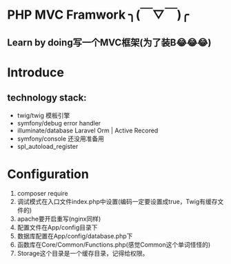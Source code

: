 # PHP MVC Framwork ╮(￣▽￣)╭
## Learn by doing写一个MVC框架(为了装B😂😂😂)

# Introduce
## technology stack:
 - twig/twig 模板引擎
 - symfony/debug  error handler
 - illuminate/database Laravel Orm | Active Recored
 - symfony/console  还没用准备用
 - spl_autoload_register

# Configuration
1. composer require
2. 调试模式在入口文件index.php中设置(编码一定要设置成true，Twig有缓存文件的)
3. apache要开启重写(nginx同样)
4. 配置文件在App/config目录下
5. 数据库配置在App/config/database.php下
6. 函数库在Core/Common/Functions.php(感觉Common这个单词怪怪的)
7. Storage这个目录是一个缓存目录，记得给权限。
